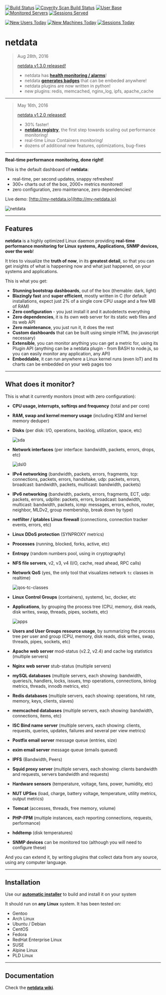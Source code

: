 [![Build Status](https://travis-ci.org/firehol/netdata.svg?branch=master)](https://travis-ci.org/firehol/netdata)
<a href="https://scan.coverity.com/projects/firehol-netdata"><img alt="Coverity Scan Build Status" src="https://scan.coverity.com/projects/9140/badge.svg"/></a>
[![User Base](https://registry.my-netdata.io/api/v1/badge.svg?chart=netdata.registry_entries&dimensions=persons&label=user%20base&units=null&value_color=blue&precision=0&v41)](https://registry.my-netdata.io/#netdata_registry)
[![Monitored Servers](https://registry.my-netdata.io/api/v1/badge.svg?chart=netdata.registry_entries&dimensions=machines&label=servers%20monitored&units=null&value_color=orange&precision=0&v41)](https://registry.my-netdata.io/#netdata_registry)
[![Sessions Served](https://registry.my-netdata.io/api/v1/badge.svg?chart=netdata.registry_sessions&label=sessions%20served&units=null&value_color=yellowgreen&precision=0&v41)](https://registry.my-netdata.io/#netdata_registry)

[![New Users Today](http://registry.my-netdata.io/api/v1/badge.svg?chart=netdata.registry_entries&dimensions=persons&after=-86400&options=unaligned&group=incremental-sum&label=new%20users%20today&units=null&value_color=blue&precision=0&v41)](https://registry.my-netdata.io/#netdata_registry)
[![New Machines Today](https://registry.my-netdata.io/api/v1/badge.svg?chart=netdata.registry_entries&dimensions=machines&group=incremental-sum&after=-86400&options=unaligned&label=servers%20added%20today&units=null&value_color=orange&precision=0&v41)](https://registry.my-netdata.io/#netdata_registry)
[![Sessions Today](https://registry.my-netdata.io/api/v1/badge.svg?chart=netdata.registry_sessions&after=-86400&group=incremental-sum&options=unaligned&label=sessions%20served%20today&units=null&value_color=yellowgreen&precision=0&v41)](https://registry.my-netdata.io/#netdata_registry)


# netdata

> Aug 28th, 2016
>
> [netdata v1.3.0 released!](https://github.com/firehol/netdata/releases)
>
> - netdata has **[health monitoring / alarms](https://github.com/firehol/netdata/wiki/health-monitoring)**!
> - netdata **[generates badges](https://github.com/firehol/netdata/wiki/Generating-Badges)** that can be embeded anywhere!
> - netdata plugins are now written in python!
> - new plugins: redis, memcached, nginx_log, ipfs, apache_cache

---

> May 16th, 2016
>
> [netdata v1.2.0 released!](https://github.com/firehol/netdata/releases)
>
> - 30% faster!
> - **[netdata registry](https://github.com/firehol/netdata/wiki/mynetdata-menu-item)**, the first step towards scaling out performance monitoring!
> - real-time Linux Containers monitoring!
> - dozens of additional new features, optimizations, bug-fixes

---

**Real-time performance monitoring, done right!**

This is the default dashboard of **netdata**:

 - real-time, per second updates, snappy refreshes!
 - 300+ charts out of the box, 2000+ metrics monitored!
 - zero configuration, zero maintenance, zero dependencies!

Live demo: [http://my-netdata.io](http://my-netdata.io)

![netdata](https://cloud.githubusercontent.com/assets/2662304/14092712/93b039ea-f551-11e5-822c-beadbf2b2a2e.gif)

---

## Features

**netdata** is a highly optimized Linux daemon providing **real-time performance monitoring for Linux systems, Applications, SNMP devices, over the web**!

It tries to visualize the **truth of now**, in its **greatest detail**, so that you can get insights of what is happening now and what just happened, on your systems and applications.

This is what you get:

- **Stunning bootstrap dashboards**, out of the box (themable: dark, light)
- **Blazingly fast** and **super efficient**, mostly written in C (for default installations, expect just 2% of a single core CPU usage and a few MB of RAM)
- **Zero configuration** - you just install it and it autodetects everything
- **Zero dependencies**, it is its own web server for its static web files and its web API
- **Zero maintenance**, you just run it, it does the rest
- **Custom dashboards** that can be built using simple HTML (no javascript necessary)
- **Extensible**, you can monitor anything you can get a metric for, using its Plugin API (anything can be a netdata plugin - from BASH to node.js, so you can easily monitor any application, any API)
- **Embeddable**, it can run anywhere a Linux kernel runs (even IoT) and its charts can be embedded on your web pages too

---

## What does it monitor?

This is what it currently monitors (most with zero configuration):

- **CPU usage, interrupts, softirqs and frequency** (total and per core)

- **RAM, swap and kernel memory usage** (including KSM and kernel memory deduper)

- **Disks** (per disk: I/O, operations, backlog, utilization, space, etc)

   ![sda](https://cloud.githubusercontent.com/assets/2662304/14093195/c882bbf4-f554-11e5-8863-1788d643d2c0.gif)

- **Network interfaces** (per interface: bandwidth, packets, errors, drops, etc)

   ![dsl0](https://cloud.githubusercontent.com/assets/2662304/14093128/4d566494-f554-11e5-8ee4-5392e0ac51f0.gif)

- **IPv4 networking** (bandwidth, packets, errors, fragments, tcp: connections, packets, errors, handshake, udp: packets, errors, broadcast: bandwidth, packets, multicast: bandwidth, packets)

- **IPv6 networking** (bandwidth, packets, errors, fragments, ECT, udp: packets, errors, udplite: packets, errors, broadcast: bandwidth, multicast: bandwidth, packets, icmp: messages, errors, echos, router, neighbor, MLDv2, group membership, break down by type)

- **netfilter / iptables Linux firewall** (connections, connection tracker events, errors, etc)

- **Linux DDoS protection** (SYNPROXY metrics)

- **Processes** (running, blocked, forks, active, etc)

- **Entropy** (random numbers pool, using in cryptography)

- **NFS file servers**, v2, v3, v4 (I/O, cache, read ahead, RPC calls)

- **Network QoS** (yes, the only tool that visualizes network `tc` classes in realtime)

   ![qos-tc-classes](https://cloud.githubusercontent.com/assets/2662304/14093004/68966020-f553-11e5-98fe-ffee2086fafd.gif)

- **Linux Control Groups** (containers), systemd, lxc, docker, etc

- **Applications**, by grouping the process tree (CPU, memory, disk reads, disk writes, swap, threads, pipes, sockets, etc)

   ![apps](https://cloud.githubusercontent.com/assets/2662304/14093565/67c4002c-f557-11e5-86bd-0154f5135def.gif)

- **Users and User Groups resource usage**, by summarizing the process tree per user and group (CPU, memory, disk reads, disk writes, swap, threads, pipes, sockets, etc)

- **Apache web server** mod-status (v2.2, v2.4) and cache log statistics (multiple servers)

- **Nginx web server** stub-status (multiple servers)

- **mySQL databases** (multiple servers, each showing: bandwidth, queries/s, handlers, locks, issues, tmp operations, connections, binlog metrics, threads, innodb metrics, etc)

- **Redis databases** (multiple servers, each showing: operations, hit rate, memory, keys, clients, slaves)

- **memcached databases** (multiple servers, each showing: bandwidth, connections, items, etc)

- **ISC Bind name server** (multiple servers, each showing: clients, requests, queries, updates, failures and several per view metrics)

- **Postfix email server** message queue (entries, size)

- **exim email server** message queue (emails queued)

- **IPFS** (Bandwidth, Peers)

- **Squid proxy server** (multiple servers, each showing: clients bandwidth and requests, servers bandwidth and requests)

- **Hardware sensors** (temperature, voltage, fans, power, humidity, etc)

- **NUT UPSes** (load, charge, battery voltage, temperature, utility metrics, output metrics)

- **Tomcat** (accesses, threads, free memory, volume)

- **PHP-FPM** (multiple instances, each reporting connections, requests, performance)

- **hddtemp** (disk temperatures)

- **SNMP devices** can be monitored too (although you will need to configure these)

And you can extend it, by writing plugins that collect data from any source, using any computer language.

---

## Installation

Use our **[automatic installer](https://github.com/firehol/netdata/wiki/Installation)** to build and install it on your system

It should run on **any Linux** system. It has been tested on:

- Gentoo
- Arch Linux
- Ubuntu / Debian
- CentOS
- Fedora
- RedHat Enterprise Linux
- SUSE
- Alpine Linux
- PLD Linux

---

## Documentation

Check the **[netdata wiki](https://github.com/firehol/netdata/wiki)**.
